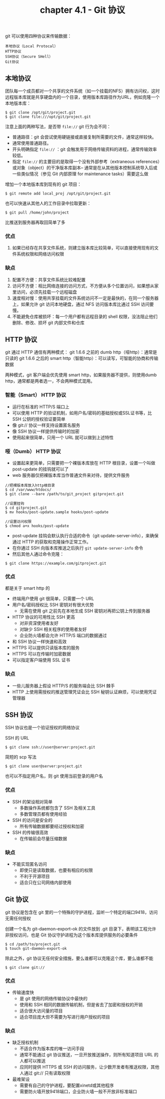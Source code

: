 ﻿---
title: chapter 4.1 - Git 协议
categories:
  - Git
  - Book-ProGit
tags:
  - Git
---

git 可以使用四种协议来传输数据：

    本地协议（Local Protocal）
    HTTP协议
    SSH协议（Secure SHell）
    Git协议

<!--more-->

## 本地协议

团队每一个成员都对一个共享的文件系统（如一个挂载的NFS）拥有访问权，这时远程版本库就是共享硬盘内的一个目录，使用版本库路径作为URL，例如克隆一个本地版本库：
```
$ git clone /opt/git/project.git
$ git clone file:///opt/git/project.git
```
注意上面的两种写法，是否带 `file://` git 行为会不同：
* 普通路径：git 会尝试使用硬链接或直接复制所需要的文件，通常这样较快。
* 通常使用普通路径。
* 开头明确指定 `file://` ：git 会触发用于网络传输资料的进程，通常传输效率较低。
* 指定 `file://` 的主要目的是取得一个没有外部参考（extraneous references）或对象（object）的干净版本库副本– 通常是在从其他版本控制系统导入后或一些类似情况（参见 Git 内部原理 for maintenance tasks）需要这么做

增加一个本地版本库到现有的 git 项目：
```
$ git remote add local_proj /opt/git/project.git
```

也可以快速从其他人的工作目录中拉取更新：
```
$ git pull /home/john/project
```
比推送到服务器再取回简单了多

### 优点

1. 如果已经存在共享文件系统，则建立版本库比较简单，可以直接使用现有的文件系统权限和网络访问权限

### 缺点

1. 配置不方便：共享文件系统比较难配置
2. 访问不方便：相比网络连接的访问方式，不方便从多个位置访问，如果想从家里访问，必须先挂载一个远程磁盘
3. 速度相对慢：使用共享挂载的文件系统访问不一定是最快的，在同一个服务器上，如果允许 git 访问本地硬盘，通过 NFS 访问版本库比通过 SSH 访问要慢。
4. 不能避免仓库被损坏：每一个用户都有远程目录的 shell 权限，没法阻止他们删除、修改、损坏 git 内部文件和仓库


## HTTP 协议

git 通过 HTTP 通信有两种模式：
git 1.6.6 之前的 dumb http（哑http）：通常是只读的
git 1.6.6 之后的 smart http（智能http）：可以读写，可智能的协商和传输数据

两种模式，git 客户端会优先使用 smart http，如果服务器不提供，则使用dumb http，通常都是两者选一，不会两种模式混用。

### 智能（Smart） HTTP 协议

* 运行在标准的 HTTP/S 端口上
* 可以使用 HTTP 的验证机制，如用户名/密码的基础授权或SSL证书等，比SSH 公钥的授权验证要简单
* 像 git:// 协议一样支持设置匿名服务
* 像 SSH 协议一样提供传输时的加密
* 使用起来很简单，只用一个 URL 就可以做到上述特性

### 哑（Dumb） HTTP 协议

* 设置起来更简单，只需要把一个裸版本库放在 HTTP 根目录，设置一个叫做 post-update 的挂钩就可以了
* web 服务器仅把裸版本库当作普通文件来对待，提供文件服务
```
//把裸版本库放入http根目录
$ cd /var/www/htdocs/
$ git clone --bare /path/to/git_project gitproject.git

//设置挂钩
$ cd gitproject.git
$ mv hooks/post-update.sample hooks/post-update

//设置访问权限
$ chmod a+x hooks/post-update
```
*  post-update 挂钩会默认执行合适的命令（git update-server-info），来确保通过 HTTP 的获取和克隆操作正常工作。 
*  在你通过 SSH 向版本库推送之后执行 `git update-server-info` 命令
*  然后其他人通过命令克隆：
```
$ git clone https://example.com/gitproject.git
```

### 优点

都是关于 smart http 的

* 终端用户使用 git 很简单，只需要一个 URL
* 用户名/密码授权比 SSH 密钥对有很大优势
    * 无需在使用 git 之前先在本地生成 SSH 密钥对再把公钥上传到服务器
* HTTP 协议的可用性比 SSH 更高
    * 对非资深使用者友好
    * 对缺少 SSH 相关程序的使用者友好
    * 企业防火墙都会允许 HTTP/S 端口的数据通过
* 和 SSH 协议一样快速和高效
* HTTPS 可以提供只读版本库的服务
* HTTPS 可以在传输时加密数据
* 可以指定客户端使用 SSL 证书

### 缺点

* 一些儿服务器上假设 HTTP/S 的服务端会比 SSH 棘手
* HTTP 上使用需授权的推送管理凭证会比 SSH 秘钥认证麻烦，可以使用凭证管理器

## SSH 协议

SSH 协议也是一个验证授权的网络协议

SSH 的 URL
```
$ git clone ssh://user@server:project.git
```
简短的 scp 写法
```
$ git clone user@server:project.git
```
也可以不指定用户名，则 git 使用当前登录的用户名

### 优点

* SSH 的架设相对简单
    * 多数操作系统都包含了 SSH 及相关工具 
    * 多数管理员都有使用经验
* SSH 的访问是安全的
    * 所有传输数据都要经过授权和加密
* SSH 的传输很高效
    * 在传输前会尽量压缩数据

### 缺点

* 不能实现匿名访问
    * 即使只是读取数据，也要有相应的权限 
    * 不利于开源项目
    * 适合只在公司网络内部使用

## Git 协议

git 协议是包含在 git 里的一个特殊的守护进程，监听一个特定的端口9418，访问无需任何授权

创建一个名为 git-daemon-export-ok 的文件放到 .git 目录下，表明该工程允许非授权访问，也是 Git 协议守护进程为这个版本库提供服务的必要条件
```
$ cd /path/to/project.git
$ touch git-daemon-export-ok
```
除此之外，git 协议无任何安全措施，要么谁都可以克隆这个库，要么谁都不能
```
$ git clone git://
```

### 优点

* 传输速度快
    * 是 git 使用的网络传输协议中最快的
    * 使用和 SSH 相同的数据传输机制，但是省去了加密和授权的开销
    * 适合很大访问量的项目
    * 适合项目庞大但不需要为写进行用户授权的项目

### 缺点

* 缺乏授权机制
    * 不适合作为版本库的唯一访问手段
    * 通常不能通过 git 协议推送，一旦开放推送操作，则所有知道项目 URL 的人都可以推送
    * 应同时提供 HTTPS 或 SSH 的访问服务，让少数开发者有推送权限，其他人通过 git:// 只有读取权限
* 最难架设
    * 需要有自己的守护进程，要配置xinetd或其他程序
    * 需要防火墙开放9418端口，企业防火墙一般不开放非标准端口
